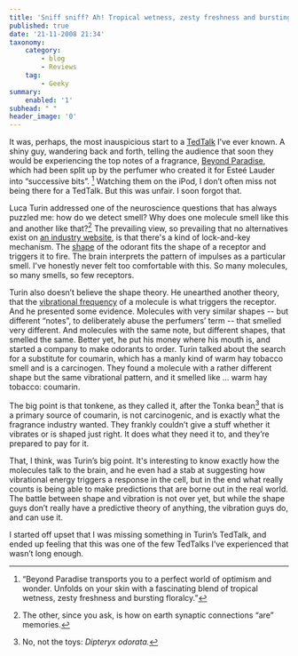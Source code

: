 ```yaml
---
title: 'Sniff sniff? Ah! Tropical wetness, zesty freshness and bursting floralcy'
published: true
date: '21-11-2008 21:34'
taxonomy:
    category:
        - blog
        - Reviews
    tag:
        - Geeky
summary:
    enabled: '1'
subhead: " "
header_image: '0'
---
```


It was, perhaps, the most inauspicious start to a [TedTalk](https://www.ted.com/talks/luca_turin_the_science_of_scent) I’ve ever known. A shiny guy, wandering back and forth, telling the audience that soon they would be experiencing the top notes of a fragrance, [Beyond Paradise](https://www.esteelauder.com/product/14517/35424/product-catalog/fragrance/fragrance-collections/the-house-of-estee-lauder/estee-lauder-beyond-paradise/eau-de-parfum-spray), which had been split up by the perfumer who created it for Esteé Lauder into “successive bits”. [^fn1]  Watching them on the iPod, I don’t often miss not being there for a TedTalk. But this was unfair. I soon forgot that.

Luca Turin addressed one of the neuroscience questions that has always puzzled me: how do we detect smell? Why does one molecule smell like this and another like that?[^fn2] The prevailing view, so prevailing that no alternatives exist on [an industry website](https://web.archive.org/web/20081217230850/http://www.senseofsmell.org/feature/smell101/lesson1/01.php), is that there's a kind of lock-and-key mechanism. The [shape](https://en.wikipedia.org/wiki/Shape_theory_of_olfaction) of the odorant fits the shape of a receptor and triggers it to fire. The brain interprets the pattern of impulses as a particular smell. I've honestly never felt too comfortable with this. So many molecules, so many smells, so few receptors.

Turin also doesn’t believe the shape theory. He unearthed another theory, that the [vibrational frequency](http://en.wikipedia.org/wiki/Vibration_theory_of_olfaction) of a molecule is what triggers the receptor. And he presented some evidence. Molecules with very similar shapes -- but different “notes”, to deliberately abuse the perfumers’ term -- that smelled very different. And molecules with the same note, but different shapes, that smelled the same. Better yet, he put his money where his mouth is, and started a company to make odorants to order. Turin talked about the search for a substitute for coumarin, which has a manly kind of warm hay tobacco smell and is a carcinogen. They found a molecule with a rather different shape but the same vibrational pattern, and it smelled like ... warm hay tobacco: coumarin.

The big point is that tonkene, as they called it, after the Tonka bean[^fn3]
 that is a primary source of coumarin, is not carcinogenic, and is exactly what the fragrance industry wanted. They frankly couldn’t give a stuff whether it vibrates or is shaped just right. It does what they need it to, and they’re prepared to pay for it.

That, I think, was Turin’s big point. It's interesting to know exactly how the molecules talk to the brain, and he even had a stab at suggesting how vibrational energy triggers a response in the cell, but in the end what really counts is being able to make predictions that are borne out in the real world. The battle between shape and vibration is not over yet, but while the shape guys don’t really have a predictive theory of anything, the vibration guys do, and can use it.

I started off upset that I was missing something in Turin’s TedTalk, and ended up feeling that this was one of the few TedTalks I’ve experienced that wasn’t long enough.

[^fn1]: “Beyond Paradise transports you to a perfect world of optimism and wonder. Unfolds on your skin with a fascinating blend of tropical wetness, zesty freshness and bursting floralcy.” 

[^fn2]: The other, since you ask, is how on earth synaptic connections “are” memories. 

[^fn3]: No, not the toys: _Dipteryx odorata._ 
